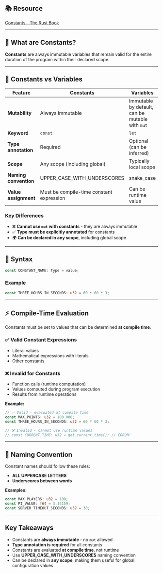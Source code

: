 ## 📚 Resource

[Constants - The Rust Book](https://doc.rust-lang.org/book/ch03-01-variables-and-mutability.html#constants)

---

## 🔐 What are Constants?

**Constants** are always immutable variables that remain valid for the entire duration of the program within their declared scope.

---

## 🔄 Constants vs Variables

|Feature|Constants|Variables|
|---|---|---|
|**Mutability**|Always immutable|Immutable by default, can be mutable with `mut`|
|**Keyword**|`const`|`let`|
|**Type annotation**|Required|Optional (can be inferred)|
|**Scope**|Any scope (including global)|Typically local scope|
|**Naming convention**|UPPER_CASE_WITH_UNDERSCORES|snake_case|
|**Value assignment**|Must be compile-time constant expression|Can be runtime value|

### Key Differences

- ❌ **Cannot use `mut` with constants** - they are always immutable
- ✅ **Type must be explicitly annotated** for constants
- 🌍 **Can be declared in any scope**, including global scope

---

## 📝 Syntax

```rust
const CONSTANT_NAME: Type = value;
```

### Example

```rust
const THREE_HOURS_IN_SECONDS: u32 = 60 * 60 * 3;
```

---

## ⚡ Compile-Time Evaluation

Constants must be set to values that can be determined **at compile time**.

### ✅ Valid Constant Expressions

- Literal values
- Mathematical expressions with literals
- Other constants

### ❌ Invalid for Constants

- Function calls (runtime computation)
- Values computed during program execution
- Results from runtime operations

**Example:**

```rust
// ✅ Valid - evaluated at compile time
const MAX_POINTS: u32 = 100_000;
const THREE_HOURS_IN_SECONDS: u32 = 60 * 60 * 3;

// ❌ Invalid - cannot use runtime values
// const CURRENT_TIME: u32 = get_current_time(); // ERROR!
```

---

## 📌 Naming Convention

Constant names should follow these rules:

- **ALL UPPERCASE LETTERS**
- **Underscores between words**

**Examples:**

```rust
const MAX_PLAYERS: u32 = 100;
const PI_VALUE: f64 = 3.14159;
const SERVER_TIMEOUT_SECONDS: u32 = 30;
```

---

## Key Takeaways

- Constants are **always immutable** - no `mut` allowed
- **Type annotation is required** for all constants
- Constants are evaluated **at compile time**, not runtime
- Use **UPPER_CASE_WITH_UNDERSCORES** naming convention
- Can be declared in **any scope**, making them useful for global configuration values